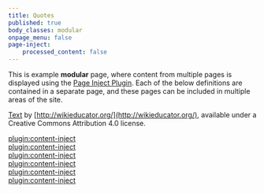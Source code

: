 ```yaml
---
title: Quotes
published: true
body_classes: modular
onpage_menu: false
page-inject:
    processed_content: false
---
```


This is example **modular** page, where content from multiple pages is displayed using the [Page Inject Plugin](https://github.com/getgrav/grav-plugin-page-inject).   Each of the below definitions are contained in a separate page, and these pages can be included in multiple areas of the site.

[Text](http://wikieducator.org/OER_Handbook/educator_version_one/Conclusion/Glossary) by [http://wikieducator.org/](http://wikieducator.org/), available under a Creative Commons Attribution 4.0 license.  

[plugin:content-inject](/modular-quotes/_cc-by)  
[plugin:content-inject](/modular-quotes/_marcus-17)  
[plugin:content-inject](/modular-page/_cc-by-nc)  
[plugin:content-inject](/modular-page/_cc-by-nc-nd)  
[plugin:content-inject](/modular-page/_cc-by-nc-sa)  
[plugin:content-inject](/modular-page/_cc-by-nd)  
